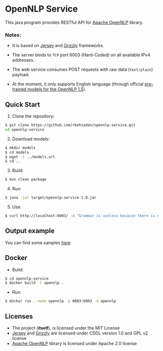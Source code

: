 # OpenNLP Service

This java program provides RESTful API for [Apache OpenNLP](https://opennlp.apache.org/) library. 

### Notes:
- It is based on [Jersey](https://jersey.github.io/) and [Grizzly](https://javaee.github.io/grizzly/) frameworks. 

- The server binds to `TCP` port 6003 (Hard-Coded) on all available IPv4 addresses. 

- The web service consumes POST requests with raw data (`text/plain`) payload.

- At the moment, it only supports English language (through official [pre-trained models for the OpenNLP 1.5](http://opennlp.sourceforge.net/models-1.5/)).

## Quick Start

1. Clone the repository:
```bash
$ git clone https://github.com/rbehzadan/opennlp-service.git
cd opennlp-service
```

2. Download models:
```bash
$ mkdir models
$ cd models
$ wget -i ../models.url
$ cd ..
```

3. Build:
```bash
$ mvn clean package
```

4. Run:
```bash
$ java -jar target/opennlp-service-1.0.jar
```

5. Use:
```bash
$ curl http://localhost:6003/ -d "Grammar is useless because there is nothing to say."
```

## Output example

You can find some samples [here](output-sample.md)

## Docker

- Build:
```bash
$ cd opennlp-service
$ docker build -t opennlp .
```

- Run:
```bash
$ docker run --name opennlp -p 6003:6003 -d opennlp
```

## Licenses

- The project (**itself**), is licensed under the MIT License
- [Jersey](https://jersey.github.io/) and [Grizzly](https://javaee.github.io/grizzly/) are licensed under CDDL version 1.0 and GPL v2 license
- [Apache OpenNLP](https://opennlp.apache.org/) library is licensed under Apache 2.0 license
